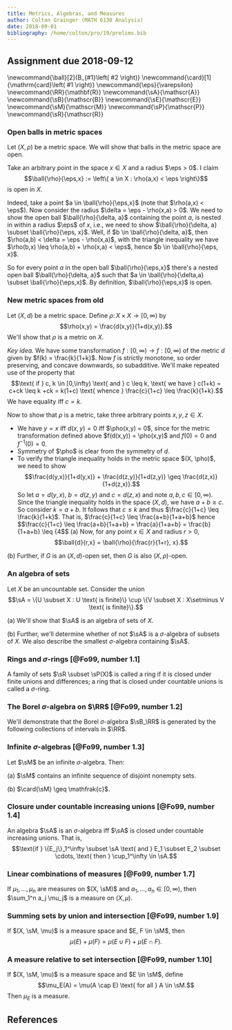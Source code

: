 ```yaml
---
title: Metrics, Algebras, and Measures
author: Colton Grainger (MATH 6130 Analysis)
date: 2018-09-01
bibliography: /home/colton/pro/19/prelims.bib
---
```


## Assignment due 2018-09-12

\newcommand{\ball}[2]{B_{#1}\left( #2 \right)}
\newcommand{\card}[1]{\mathrm{card}\left( #1 \right)}
\newcommand{\eps}{\varepsilon}
\newcommand{\RR}{\mathbf{R}}
\newcommand{\sA}{\mathscr{A}}
\newcommand{\sB}{\mathscr{B}}
\newcommand{\sE}{\mathscr{E}}
\newcommand{\sM}{\mathscr{M}}
\newcommand{\sP}{\mathscr{P}}
\newcommand{\sR}{\mathscr{R}}

### Open balls in metric spaces

Let $(X, \rho)$ be a metric space. We will show that balls in the metric space are open.

Take an arbitrary point in the space $x \in X$ and a radius $\eps > 0$. I claim $$\ball{\rho}{\eps,x} := \left\{ a \in X : \rho(a,x) < \eps \right\}$$ is open in $X$. 

Indeed, take a point $a \in \ball{\rho}{\eps,x}$ (note that $\rho(a,x) < \eps$). Now consider the radius $\delta = \eps - \rho(x,a) > 0$. We need to show the open ball $\ball{\rho}{\delta, a}$ containing the point $a$, is nested in within a radius $\eps$ of $x$, i.e., we need to show $\ball{\rho}{\delta, a} \subset \ball{\rho}{\eps, x}$. Well, if $b \in \ball{\rho}{\delta, a}$, then $\rho(a,b) < \delta = \eps - \rho(x,a)$, with the triangle inequality we have $\rho(b,x) \leq \rho(a,b) + \rho(x,a) < \eps$, hence $b \in \ball{\rho}{\eps, x}$. 

So for every point $a$ in the open ball $\ball{\rho}{\eps,x}$ there's a nested open ball $\ball{\rho}{\delta, a}$ such that $a \in \ball{\rho}{\delta,a} \subset \ball{\rho}{\eps,x}$. By definition, $\ball{\rho}{\eps,x}$ is open.

### New metric spaces from old

Let $(X, d)$ be a metric space. Define $\rho \colon X \times X \to [0,\infty)$ by $$\rho(x,y) = \frac{d(x,y)}{1+d(x,y)}.$$ We'll show that $\rho$ is a metric on $X$.

*Key idea.* We have some transformation $f: [0,\infty) \to  f: [0,\infty)$ of the metric $d$ given by $f(k) = \frac{k}{1+k}$. Now $f$ is strictly monotone, so order preserving, and concave downwards, so subadditive. We'll make repeated use of the property that $$\text{ if } c, k \in [0,\infty) \text{ and } c \leq k, \text{ we have } c(1+k) = c+ck \leq k +ck = k(1+c) \text{ whence } \frac{c}{1+c} \leq \frac{k}{1+k}.$$ We have equality iff $c=k$.

Now to show that $\rho$ is a metric, take three arbitrary points $x,y,z \in X$.

- We have $y=x$ iff $d(x,y) = 0$ iff $\pho(x,y) = 0$, since for the metric transformation defined above $f(d(x,y)) = \pho(x,y)$ and $f(0) = 0$ and $f^{-1}(0) = 0$.
- Symmetry of $\pho$ is clear from the symmetry of $d$.
- To verify the triangle inequality holds in the metric space $(X, \pho)$, we need to show
  $$\frac{d(y,x)}{1+d(y,x)} + \frac{d(z,y)}{1+d(z,y)} \geq \frac{d(z,x)}{1+d(z,x)}.$$
  So let $a = d(y,x)$, $b = d(z,y)$ and $c = d(z,x)$ and note $a,b,c \in [0,\infty)$. Since the triangle inequality holds in the space $(X,d)$,  we have $a + b \geq c$. So consider $k = a+b$. It follows that $c \leq k$ and thus $\frac{c}{1+c} \leq \frac{k}{1+k}$. That is, $\frac{c}{1+c} \leq \frac{a+b}{1+a+b}$ hence $$\frac{c}{1+c} \leq \frac{a+b}{1+a+b} = \frac{a}{1+a+b} = \frac{b}{1+a+b} \leq {4$$
(a) Now, for any point $x \in X$ and radius $r > 0$, $$\ball{d}{r,x} = \ball{\rho}{\frac{r}{1+r}, x}.$$

(b) Further, if $G$ is an $(X,d)$-open set, then $G$ is also $(X,\rho)$-open.

### An algebra of sets

Let $X$ be an uncountable set. Consider the union $$\sA = \{U \subset X : U \text{ is finite}\} \cup \{V \subset X : X\setminus V \text{ is finite}\}.$$

(a) We'll show that $\sA$ is an algebra of sets of $X$.

(b) Further, we'll determine whether of not $\sA$ is a $\sigma$-algebra of subsets of $X$. We also describe the smallest $\sigma$-algebra containing $\sA$.

### Rings and $\sigma$-rings [@Fo99, number 1.1]

A family of sets $\sR \subset \sP(X)$ is called a ring if it is closed under finite unions and differences; a ring that is closed under countable unions is called a $\sigma$-ring.

### The Borel $\sigma$-algebra on $\RR$ [@Fo99, number 1.2]

We'll demonstrate that the Borel $\sigma$-algebra $\sB_\RR$ is generated by the following collections of intervals in $\RR$.

### Infinite $\sigma$-algebras [@Fo99, number 1.3]

Let $\sM$ be an infinite $\sigma$-algebra. Then:

(a) $\sM$ contains an infinite sequence of disjoint nonempty sets.

(b) $\card{\sM} \geq \mathfrak{c}$.

### Closure under countable increasing unions [@Fo99, number 1.4]

An algebra $\sA$ is an $\sigma$-algebra iff $\sA$ is closed under countable increasing unions.
That is, $$\text{if } \{E_j\}_1^\infty \subset \sA \text{ and } E_1 \subset E_2 \subset \cdots, \text{ then } \cup_1^\infty \in \sA.$$

### Linear combinations of measures [@Fo99, number 1.7]

If $\mu_1,\ldots,\mu_n$ are measures on $(X, \sM)$ and $a_1, \ldots,a_n \in [0,\infty)$, then $\sum_1^n a_j \mu_j$ is a measure on $(X,\mu)$.

### Summing sets by union and intersection [@Fo99, number 1.9]

If $(X, \sM, \mu)$ is a measure space and $E, F \in \sM$, then $$\mu(E) + \mu(F) = \mu(E\cup F) + \mu(E\cap F).$$

### A measure relative to set intersection [@Fo99, number 1.10]

If $(X, \sM, \mu)$ is a measure space and $E \in \sM$, define $$\mu_E(A) = \mu(A \cap E) \text{ for all } A \in \sM.$$
Then $\mu_E$ is a measure.

## References
